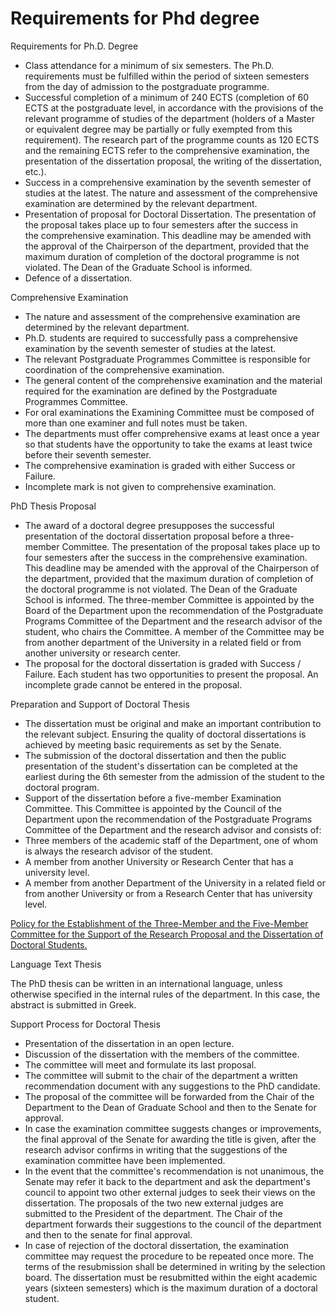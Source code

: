 # Requirements for Phd degree

Requirements for Ph.D. Degree

* Class attendance for a minimum of six semesters. The Ph.D. requirements must be fulfilled within the period of sixteen semesters from the day of admission to the postgraduate programme.
* Successful completion of a minimum of 240 ECTS (completion of 60 ECTS at the postgraduate level, in accordance with the provisions of the relevant programme of studies of the department (holders of a Master or equivalent degree may be partially or fully exempted from this requirement). The research part of the programme counts as 120 ECTS and the remaining ECTS refer to the comprehensive examination, the presentation of the dissertation proposal, the writing of the dissertation, etc.).
* Success in a comprehensive examination by the seventh semester of studies at the latest. The nature and assessment of the comprehensive examination are determined by the relevant department.
* Presentation of proposal for Doctoral Dissertation. The presentation of the proposal takes place up to four semesters after the success in the comprehensive examination. This deadline may be amended with the approval of the Chairperson of the department, provided that the maximum duration of completion of the doctoral programme is not violated. The Dean of the Graduate School is informed.
* Defence of a dissertation.

Comprehensive Examination

* The nature and assessment of the comprehensive examination are determined by the relevant department.
* Ph.D. students are required to successfully pass a comprehensive examination by the seventh semester of studies at the latest.
* The relevant Postgraduate Programmes Committee is responsible for coordination of the comprehensive examination.
* The general content of the comprehensive examination and the material required for the examination are defined by the Postgraduate Programmes Committee.
* For oral examinations the Examining Committee must be composed of more than one examiner and full notes must be taken.
* The departments must offer comprehensive exams at least once a year so that students have the opportunity to take the exams at least twice before their seventh semester.
* The comprehensive examination is graded with either Success or Failure.
* Incomplete mark is not given to comprehensive examination.

PhD Thesis Proposal

* The award of a doctoral degree presupposes the successful presentation of the doctoral dissertation proposal before a three-member Committee. The presentation of the proposal takes place up to four semesters after the success in the comprehensive examination. This deadline may be amended with the approval of the Chairperson of the department, provided that the maximum duration of completion of the doctoral programme is not violated. The Dean of the Graduate School is informed. The three-member Committee is appointed by the Board of the Department upon the recommendation of the Postgraduate Programs Committee of the Department and the research advisor of the student, who chairs the Committee. A member of the Committee may be from another department of the University in a related field or from another university or research center.
* The proposal for the doctoral dissertation is graded with Success / Failure. Each student has two opportunities to present the proposal. An incomplete grade cannot be entered in the proposal.

Preparation and Support of Doctoral Thesis

* The dissertation must be original and make an important contribution to the relevant subject. Ensuring the quality of doctoral dissertations is achieved by meeting basic requirements as set by the Senate.
* The submission of the doctoral dissertation and then the public presentation of the student's dissertation can be completed at the earliest during the 6th semester from the admission of the student to the doctoral program.
* Support of the dissertation before a five-member Examination Committee. This Committee is appointed by the Council of the Department upon the recommendation of the Postgraduate Programs Committee of the Department and the research advisor and consists of:
* Three members of the academic staff of the Department, one of whom is always the research advisor of the student.
* A member from another University or Research Center that has a university level.
* A member from another Department of the University in a related field or from another University or from a Research Center that has university level.

[Policy for the Establishment of the Three-Member and the Five-Member Committee for the Support of the Research Proposal and the Dissertation of Doctoral Students.](https://www.ucy.ac.cy/graduateschool/wp-content/uploads/sites/45/2023/10/POLITIKI-3MELIS-5MELIS-ENGLISH-FINAL-October-2023.pdf)

Language Text Thesis

The PhD thesis can be written in an international language, unless otherwise specified in the internal rules of the department. In this case, the abstract is submitted in Greek.

Support Process for Doctoral Thesis

* Presentation of the dissertation in an open lecture.
* Discussion of the dissertation with the members of the committee.
* The committee will meet and formulate its last proposal.
* The committee will submit to the chair of the department a written recommendation document with any suggestions to the PhD candidate.
* The proposal of the committee will be forwarded from the Chair of the Department to the Dean of Graduate School and then to the Senate for approval.
* In case the examination committee suggests changes or improvements, the final approval of the Senate for awarding the title is given, after the research advisor confirms in writing that the suggestions of the examination committee have been implemented.
* In the event that the committee's recommendation is not unanimous, the Senate may refer it back to the department and ask the department's council to appoint two other external judges to seek their views on the dissertation. The proposals of the two new external judges are submitted to the President of the department. The Chair of the department forwards their suggestions to the council of the department and then to the senate for final approval.
* In case of rejection of the doctoral dissertation, the examination committee may request the procedure to be repeated once more. The terms of the resubmission shall be determined in writing by the selection board. The dissertation must be resubmitted within the eight academic years (sixteen semesters) which is the maximum duration of a doctoral student.